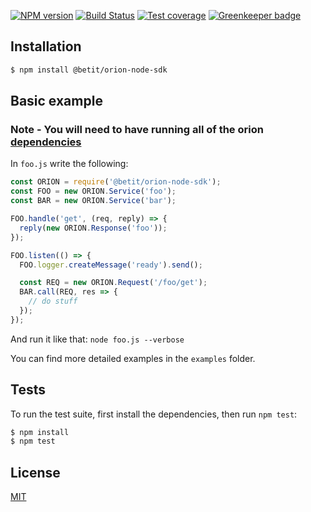[![NPM version][npm-image]][npm-url] 
[![Build Status][travis-image]][travis-url] 
[![Test coverage][coveralls-image]][coveralls-url]
[![Greenkeeper badge](https://badges.greenkeeper.io/betit/orion-node-sdk.svg)](https://greenkeeper.io/)

## Installation


```sh
$ npm install @betit/orion-node-sdk
```

## Basic example

### Note - You will need to have running all of the orion [dependencies](https://github.com/betit/orion/tree/dev#development)

In `foo.js` write the following:

```js
const ORION = require('@betit/orion-node-sdk');
const FOO = new ORION.Service('foo');
const BAR = new ORION.Service('bar');

FOO.handle('get', (req, reply) => {
  reply(new ORION.Response('foo'));
});

FOO.listen(() => {
  FOO.logger.createMessage('ready').send();

  const REQ = new ORION.Request('/foo/get');
  BAR.call(REQ, res => {
    // do stuff
  });
});
```

And run it like that: `node foo.js --verbose`

You can find more detailed examples in the `examples` folder.

## Tests

  To run the test suite, first install the dependencies, then run `npm test`:

```bash
$ npm install
$ npm test
```

## License

[MIT](https://github.com/betit/orion-node-sdk/blob/master/LICENSE)

[npm-image]: https://badge.fury.io/js/%40betit%2Forion-node-sdk.svg
[npm-url]: https://www.npmjs.com/package/@betit/orion-node-sdk
[travis-image]: https://travis-ci.org/betit/orion-node-sdk.svg?branch=master
[travis-url]: https://travis-ci.org/betit/orion-node-sdk/
[coveralls-image]: https://coveralls.io/repos/betit/orion-node-sdk/badge.svg
[coveralls-url]: https://coveralls.io/r/betit/orion-node-sdk
